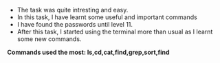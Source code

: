 - The task was quite intresting and easy.
- In this task, I have learnt some useful and important commands
- I have found the passwords  until level 11.
- After this task, I started using the terminal more than usual as I learnt some new commands.

**Commands used the most: ls,cd,cat,find,grep,sort,find**
